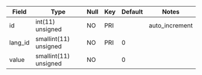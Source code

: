 **Field**|**Type**|**Null**|**Key**|**Default**|**Notes**
-----|-----|-----|-----|-----|-----
id|int(11) unsigned|NO|PRI| |auto\_increment
lang\_id|smallint(11) unsigned|NO|PRI|0| 
value|smallint(11) unsigned|NO| |0| 